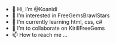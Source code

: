 - 👋 Hi, I’m @Koanidi
- 👀 I’m interested in FreeGemsBrawlStars
- 🌱 I’m currently learning html, css, c#
- 💞️ I’m to collaborate on KirillFreeGems
- 📫 How to reach me ...

<!---
Koanidi/Koanidi is a ✨ special ✨ repository because its `README.md` (this file) appears on your GitHub profile.
You can click the Preview link to take a look at your changes.
--->

